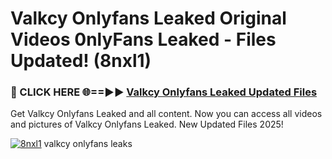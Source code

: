 # Valkcy Onlyfans Leaked Original Videos 0nlyFans Leaked - Files Updated! (8nxl1)

<h3>🔴 CLICK HERE 🌐==►► <a href="https://tinyurl.com/3hn5wdd3" rel="nofollow">Valkcy Onlyfans Leaked Updated Files</a></h3>

Get Valkcy Onlyfans Leaked and all content. Now you can access all videos and pictures of Valkcy Onlyfans Leaked. New Updated Files 2025!

[![8nxl1](https://i.imgur.com/4HnBqBT.gif)](https://tinyurl.com/3hn5wdd3)
valkcy onlyfans leaks